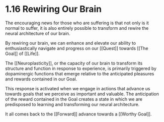 # 1.16 Rewiring Our Brain

The encouraging news for those who are suffering is that not only is it normal to suffer, it is also entirely possible to transform and rewire the neural architecture of our brain.

By rewiring our brain, we can enhance and elevate our ability to enthusiastically navigate and progress on our [[Quest]] towards [[The Goal]] of [[Life]].

The [[Neuroplasticity]], or the capacity of our brain to transform its structure and function in response to experience, is primarily triggered by dopaminergic functions that emerge relative to the anticipated pleasures and rewards contained in our Goal.

This response is activated when we engage in actions that advance us towards goals that we perceive as important and valuable. The anticipation of the reward contained in the Goal creates a state in which we are predisposed to learning and transforming our neural architecture.  

It all comes back to the [[Forward]] advance towards a [[Worthy Goal]].  